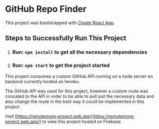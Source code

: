 # GitHub Repo Finder

This project was bootstrapped with [Create React App](https://github.com/facebook/create-react-app).

## Steps to Successfully Run This Project

1. ### Run: `npm install` to get all the necessary dependencies

2. ### Run: `npm start` to get the project started

This project consumes a custom GitHub API running on a node server on backend currently hosted on heroku.

The GitHub API was used for this project, however a custom route was concated to the API in order to be able to pull just the necessary data and also change the route in the best way it could be implemented in this project.

Visit [https://remotemore-project.web.app](https://remotemore-project.web.app/) to view this project hosted on Firebase